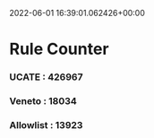 2022-06-01 16:39:01.062426+00:00
# Rule Counter 
 ### UCATE : 426967

 ### Veneto : 18034

 ### Allowlist : 13923
